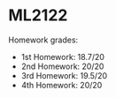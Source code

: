 # ML2122
Homework grades:
- 1st Homework: 18.7/20
- 2nd Homework: 20/20
- 3rd Homework: 19.5/20
- 4th Homework: 20/20
